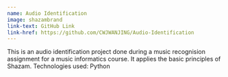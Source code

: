 ```yaml
---
name: Audio Identification
image: shazambrand
link-text: GitHub Link
link-href: https://github.com/CWJWANJING/Audio-Identification
---
```


This is an audio identification project done during a music recognision assignment for a music informatics course. It applies the basic principles of Shazam. Technologies used: Python